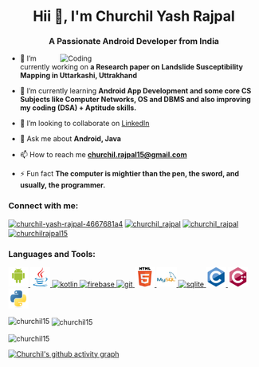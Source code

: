 <h1 align="center">Hii 👋, I'm Churchil Yash Rajpal</h1>
<h3 align="center">A Passionate Android Developer from India</h3>
<img align="right" alt="Coding" width="400" src="https://cdn.dribbble.com/users/1162077/screenshots/5403918/focus-animation.gif">

- 🔭 I’m currently working on **a Research paper on Landslide Susceptibility Mapping in Uttarkashi, Uttrakhand**

- 🌱 I’m currently learning **Android App Development and some core CS Subjects like Computer Networks, OS and DBMS and also improving my coding (DSA) + Aptitude skills.**

- 👯 I’m looking to collaborate on [LinkedIn](https://www.linkedin.com/in/churchil-yash-rajpal-4667681a4/)

- 💬 Ask me about **Android, Java**

- 📫 How to reach me **churchil.rajpal15@gmail.com**

- ⚡ Fun fact **The computer is mightier than the pen, the sword, and usually, the programmer.**

<h3 align="left">Connect with me:</h3>
<p align="left">
<a href="https://linkedin.com/in/churchil-yash-rajpal-4667681a4" target="blank"><img align="center" src="https://raw.githubusercontent.com/rahuldkjain/github-profile-readme-generator/master/src/images/icons/Social/linked-in-alt.svg" alt="churchil-yash-rajpal-4667681a4" height="30" width="40" /></a>
<a href="https://instagram.com/churchil_rajpal" target="blank"><img align="center" src="https://raw.githubusercontent.com/rahuldkjain/github-profile-readme-generator/master/src/images/icons/Social/instagram.svg" alt="churchil_rajpal" height="30" width="40" /></a>
<a href="https://www.leetcode.com/churchil_rajpal" target="blank"><img align="center" src="https://raw.githubusercontent.com/rahuldkjain/github-profile-readme-generator/master/src/images/icons/Social/leet-code.svg" alt="churchil_rajpal" height="30" width="40" /></a>  
<a href="https://auth.geeksforgeeks.org/user/churchilrajpal15" target="blank"><img align="center" src="https://raw.githubusercontent.com/rahuldkjain/github-profile-readme-generator/master/src/images/icons/Social/geeks-for-geeks.svg" alt="churchilrajpal15" height="30" width="40" /></a>
</p>


<h3 align="left">Languages and Tools:</h3>
<p align="left"> <a href="https://developer.android.com" target="_blank" rel="noreferrer"> <img src="https://raw.githubusercontent.com/devicons/devicon/master/icons/android/android-original-wordmark.svg" alt="android" width="40" height="40"/> </a> <a href="https://www.java.com" target="_blank" rel="noreferrer"> <img src="https://raw.githubusercontent.com/devicons/devicon/master/icons/java/java-original.svg" alt="java" width="40" height="40"/> </a> <a href="https://kotlinlang.org" target="_blank" rel="noreferrer"> <img src="https://www.vectorlogo.zone/logos/kotlinlang/kotlinlang-icon.svg" alt="kotlin" width="40" height="40"/> </a> <a href="https://www.mysql.com/" target="_blank" rel="noreferrer"> <a href="https://firebase.google.com/" target="_blank" rel="noreferrer"> <img src="https://www.vectorlogo.zone/logos/firebase/firebase-icon.svg" alt="firebase" width="40" height="40"/> </a> <a href="https://git-scm.com/" target="_blank" rel="noreferrer"> <img src="https://www.vectorlogo.zone/logos/git-scm/git-scm-icon.svg" alt="git" width="40" height="40"/> </a> <a href="https://www.w3.org/html/" target="_blank" rel="noreferrer"> <img src="https://raw.githubusercontent.com/devicons/devicon/master/icons/html5/html5-original-wordmark.svg" alt="html5" width="40" height="40"/> </a>  <a href="https://www.mysql.com/" target="_blank" rel="noreferrer"> <img src="https://raw.githubusercontent.com/devicons/devicon/master/icons/mysql/mysql-original-wordmark.svg" alt="mysql" width="40" height="40"/> </a> <a href="https://www.sqlite.org/" target="_blank" rel="noreferrer"> <img src="https://www.vectorlogo.zone/logos/sqlite/sqlite-icon.svg" alt="sqlite" width="40" height="40"/> </a> <a href="https://www.cprogramming.com/" target="_blank" rel="noreferrer"> <img src="https://raw.githubusercontent.com/devicons/devicon/master/icons/c/c-original.svg" alt="c" width="40" height="40"/> </a> <a href="https://www.w3schools.com/cpp/" target="_blank" rel="noreferrer"> <img src="https://raw.githubusercontent.com/devicons/devicon/master/icons/cplusplus/cplusplus-original.svg" alt="cplusplus" width="40" height="40"/> </a> <a href="https://www.python.org" target="_blank" rel="noreferrer"> <img src="https://raw.githubusercontent.com/devicons/devicon/master/icons/python/python-original.svg" alt="python" width="40" height="40"/> </a> </p> 

<p><img align="left" src="https://github-readme-stats.vercel.app/api/top-langs?username=churchil15&show_icons=true&locale=en&layout=compact&theme=tokyonight" alt="churchil15" /></p>

<p>&nbsp;<img align="center" src="https://github-readme-stats.vercel.app/api?username=churchil15&show_icons=true&locale=en&theme=tokyonight" alt="churchil15" /></p>

<p><img align="center" src="https://github-readme-streak-stats.herokuapp.com/?user=churchil15&&theme=tokyonight" alt="churchil15" /></p>

[![Churchil's github activity graph](https://activity-graph.herokuapp.com/graph?username=churchil15&theme=react-dark)](https://github.com/churchil15/github-readme-activity-graph)
